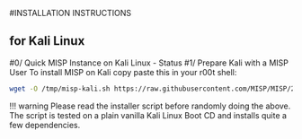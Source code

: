 #INSTALLATION INSTRUCTIONS
## for Kali Linux
#0/ Quick MISP Instance on Kali Linux - Status
#1/ Prepare Kali with a MISP User
To install MISP on Kali copy paste this in your r00t shell:
```bash
wget -O /tmp/misp-kali.sh https://raw.githubusercontent.com/MISP/MISP/2.4/INSTALL/INSTALL.kali.txt && bash /tmp/misp-kali.sh
```

!!! warning
    Please read the installer script before randomly doing the above.
    The script is tested on a plain vanilla Kali Linux Boot CD and installs quite a few dependencies.
